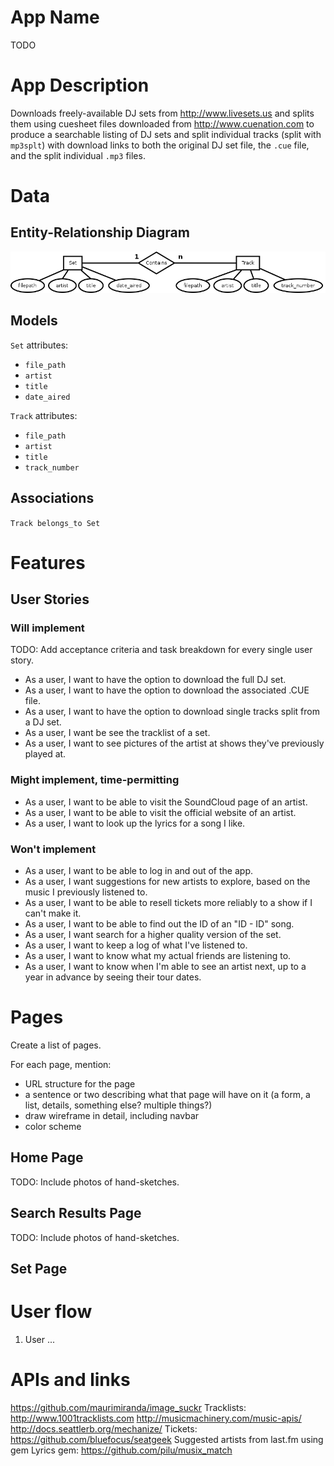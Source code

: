 # App Name

TODO

# App Description

Downloads freely-available DJ sets from <http://www.livesets.us> and splits them using cuesheet files downloaded from <http://www.cuenation.com> to produce a searchable listing of DJ sets and split individual tracks (split with `mp3splt`) with download links to both the original DJ set file, the `.cue` file, and the split individual `.mp3` files.

# Data

## Entity-Relationship Diagram

![Entity-relationship diagram](er_diagram.png)

## Models

`Set` attributes:

- `file_path`
- `artist`
- `title`
- `date_aired`

`Track` attributes:

- `file_path`
- `artist`
- `title`
- `track_number`

## Associations

`Track belongs_to Set`

# Features

## User Stories

### Will implement

TODO: Add acceptance criteria and task breakdown for every single user story.

- As a user, I want to have the option to download the full DJ set.
- As a user, I want to have the option to download the associated .CUE file.
- As a user, I want to have the option to download single tracks split from a DJ set.
- As a user, I want be see the tracklist of a set.
- As a user, I want to see pictures of the artist at shows they've previously played at.

### Might implement, time-permitting

- As a user, I want to be able to visit the SoundCloud page of an artist.
- As a user, I want to be able to visit the official website of an artist.
- As a user, I want to look up the lyrics for a song I like.

### Won't implement

- As a user, I want to be able to log in and out of the app.
- As a user, I want suggestions for new artists to explore, based on the music I previously listened to.
- As a user, I want to be able to resell tickets more reliably to a show if I can't make it.
- As a user, I want to be able to find out the ID of an "ID - ID" song.
- As a user, I want search for a higher quality version of the set.
- As a user, I want to keep a log of what I've listened to.
- As a user, I want to know what my actual friends are listening to.
- As a user, I want to know when I'm able to see an artist next, up to a year in advance by seeing their tour dates.

# Pages

Create a list of pages. 

For each page, mention:
- URL structure for the page
- a sentence or two describing what that page will have on it (a form, a list, details, something else? multiple things?)
- draw wireframe in detail, including navbar
- color scheme

## Home Page

TODO: Include photos of hand-sketches.

## Search Results Page

TODO: Include photos of hand-sketches.

## Set Page

# User flow 

1. User ...

# APIs and links

https://github.com/maurimiranda/image_suckr
Tracklists: http://www.1001tracklists.com
http://musicmachinery.com/music-apis/
http://docs.seattlerb.org/mechanize/
Tickets: https://github.com/bluefocus/seatgeek
Suggested artists from last.fm using gem
Lyrics gem: https://github.com/pilu/musix_match

